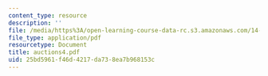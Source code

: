 ```yaml
---
content_type: resource
description: ''
file: /media/https%3A/open-learning-course-data-rc.s3.amazonaws.com/14-129-advanced-contract-theory-spring-2005/25bd5961f46d4217da738ea7b968153c_auctions4.pdf
file_type: application/pdf
resourcetype: Document
title: auctions4.pdf
uid: 25bd5961-f46d-4217-da73-8ea7b968153c
---
```

